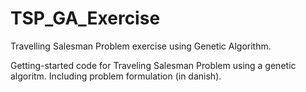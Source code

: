 # TSP_GA_Exercise
Travelling Salesman Problem exercise using Genetic Algorithm.

Getting-started code for Traveling Salesman Problem using
a genetic algoritm. Including problem formulation (in danish).
